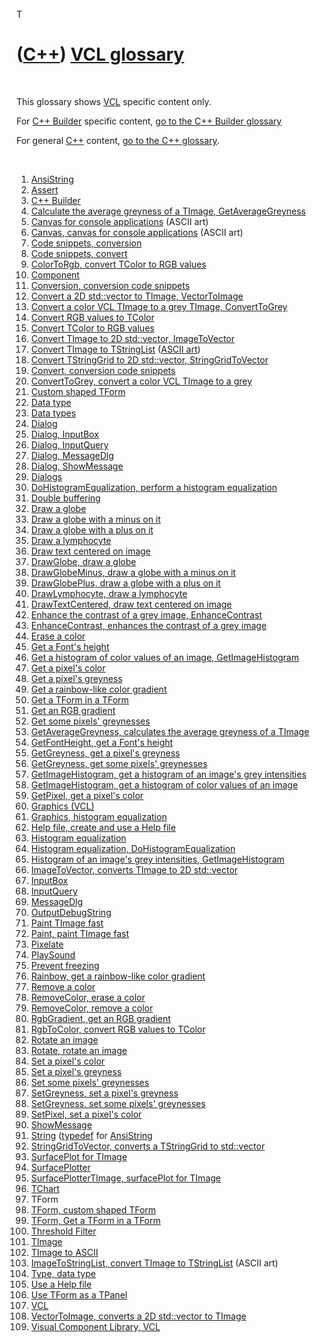 



 

 

 

 

 

T

([C++](Cpp.htm)) [VCL glossary](CppVclGlossary.htm)
===================================================

 

This glossary shows [VCL](CppVcl.htm) specific content only.

For [C++ Builder](CppBuilder.htm) specific content, [go to the C++
Builder glossary](CppBuilderGlossary.htm)

For general [C++](Cpp.htm) content, [go to the C++
glossary](CppGlossary.htm).

 

1.  [AnsiString](CppAnsiString.htm)
2.  [Assert](CppAssert.htm)
3.  [C++ Builder](CppBuilder.htm)
4.  [Calculate the average greyness of a TImage,
    GetAverageGreyness](CppGetAverageGreyness.htm)
5.  [Canvas for console applications](CppCanvas.htm) (ASCII art)
6.  [Canvas, canvas for console applications](CppCanvas.htm) (ASCII art)
7.  [Code snippets, conversion](CppConvert.htm)
8.  [Code snippets, convert](CppConvert.htm)
9.  [ColorToRgb, convert TColor to RGB values](CppColorToRgb.htm)
10. [Component](CppComponent.htm)
11. [Conversion, conversion code snippets](CppConvert.htm)
12. [Convert a 2D std::vector to TImage,
    VectorToImage](CppVectorToImage.htm)
13. [Convert a color VCL TImage to a grey TImage,
    ConvertToGrey](CppConvertToGrey.htm)
14. [Convert RGB values to TColor](CppRgbToColor.htm)
15. [Convert TColor to RGB values](CppColorToRgb.htm)
16. [Convert TImage to 2D std::vector,
    ImageToVector](CppImageToVector.htm)
17. [Convert TImage to TStringList](CppImageToStringList.htm) ([ASCII
    art](CppAsciiArt.htm))
18. [Convert TStringGrid to 2D std::vector,
    StringGridToVector](CppStringGridToVector.htm)
19. [Convert, conversion code snippets](CppConvert.htm)
20. [ConvertToGrey, convert a color VCL TImage to a
    grey](CppConvertToGrey.htm)
21. [Custom shaped TForm](CppTFormCustomShape.htm)
22. [Data type](CppVclDataType.htm)
23. [Data types](CppVclDataType.htm)
24. [Dialog](CppVclDialog.htm)
25. [Dialog, InputBox](CppVclInputBox.htm)
26. [Dialog, InputQuery](CppVclInputQuery.htm)
27. [Dialog, MessageDlg](CppVclMessageDlg.htm)
28. [Dialog, ShowMessage](CppVclShowMessage.htm)
29. [Dialogs](CppVclDialog.htm)
30. [DoHistogramEqualization, perform a histogram
    equalization](CppDoHistogramEqualization.htm)
31. [Double buffering](CppDoubleBuffering.htm)
32. [Draw a globe](CppDrawGlobe.htm)
33. [Draw a globe with a minus on it](CppDrawGlobeMinus.htm)
34. [Draw a globe with a plus on it](CppDrawGlobePlus.htm)
35. [Draw a lymphocyte](CppDrawLymphocyte.htm)
36. [Draw text centered on image](CppDrawTextCentered.htm)
37. [DrawGlobe, draw a globe](CppDrawGlobe.htm)
38. [DrawGlobeMinus, draw a globe with a minus on
    it](CppDrawGlobeMinus.htm)
39. [DrawGlobePlus, draw a globe with a plus on
    it](CppDrawGlobePlus.htm)
40. [DrawLymphocyte, draw a lymphocyte](CppDrawLymphocyte.htm)
41. [DrawTextCentered, draw text centered on
    image](CppDrawTextCentered.htm)
42. [Enhance the contrast of a grey image,
    EnhanceContrast](CppEnhanceContrast.htm)
43. [EnhanceContrast, enhances the contrast of a grey
    image](CppEnhanceContrast.htm)
44. [Erase a color](CppRemoveColor.htm)
45. [Get a Font's height](CppGetFontHeight.htm)
46. [Get a histogram of color values of an image,
    GetImageHistogram](CppGetImageHistogram.htm)
47. [Get a pixel's color](CppGetPixel.htm)
48. [Get a pixel's greyness](CppGetGreyness.htm)
49. [Get a rainbow-like color gradient](CppRainbow.htm)
50. [Get a TForm in a TForm](CppTFormCustomShape.htm)
51. [Get an RGB gradient](CppRgbGradient.htm)
52. [Get some pixels' greynesses](CppGetGreyness.htm)
53. [GetAverageGreyness, calculates the average greyness of a
    TImage](CppGetAverageGreyness.htm)
54. [GetFontHeight, get a Font's height](CppGetFontHeight.htm)
55. [GetGreyness, get a pixel's greyness](CppGetGreyness.htm)
56. [GetGreyness, get some pixels' greynesses](CppGetGreyness.htm)
57. [GetImageHistogram, get a histogram of an image's grey
    intensities](CppGetImageHistogram.htm)
58. [GetImageHistogram, get a histogram of color values of an
    image](CppGetImageHistogram.htm)
59. [GetPixel, get a pixel's color](CppGetPixel.htm)
60. [Graphics (VCL)](CppVclGraphics.htm)
61. [Graphics, histogram equalization](CppDoHistogramEqualization.htm)
62. [Help file, create and use a Help file](CppHelp.htm)
63. [Histogram equalization](CppDoHistogramEqualization.htm)
64. [Histogram equalization,
    DoHistogramEqualization](CppDoHistogramEqualization.htm)
65. [Histogram of an image's grey intensities,
    GetImageHistogram](CppGetImageHistogram.htm)
66. [ImageToVector, converts TImage to 2D
    std::vector](CppImageToVector.htm)
67. [InputBox](CppVclInputBox.htm)
68. [InputQuery](CppVclInputQuery.htm)
69. [MessageDlg](CppVclMessageDlg.htm)
70. [OutputDebugString](CppOutputDebugString.htm)
71. [Paint TImage fast](CppPaint.htm)
72. [Paint, paint TImage fast](CppPaint.htm)
73. [Pixelate](CppPixelate.htm)
74. [PlaySound](CppPlaySound.htm)
75. [Prevent freezing](CppPreventFreezing.htm)
76. [Rainbow, get a rainbow-like color gradient](CppRainbow.htm)
77. [Remove a color](CppRemoveColor.htm)
78. [RemoveColor, erase a color](CppRemoveColor.htm)
79. [RemoveColor, remove a color](CppRemoveColor.htm)
80. [RgbGradient, get an RGB gradient](CppRgbGradient.htm)
81. [RgbToColor, convert RGB values to TColor](CppRgbToColor.htm)
82. [Rotate an image](CppRotate.htm)
83. [Rotate, rotate an image](CppRotate.htm)
84. [Set a pixel's color](CppSetPixel.htm)
85. [Set a pixel's greyness](CppSetGreyness.htm)
86. [Set some pixels' greynesses](CppSetGreyness.htm)
87. [SetGreyness, set a pixel's greyness](CppSetGreyness.htm)
88. [SetGreyness, set some pixels' greynesses](CppSetGreyness.htm)
89. [SetPixel, set a pixel's color](CppSetPixel.htm)
90. [ShowMessage](CppVclShowMessage.htm)
91. [String](CppAnsiString.htm) ([typedef](CppTypedef.htm) for
    [AnsiString](CppAnsiString.htm)
92. [StringGridToVector, converts a TStringGrid to
    std::vector](CppStringGridToVector.htm)
93. [SurfacePlot for TImage](CppSurfacePlotterTImage.htm)
94. [SurfacePlotter](ToolSurfacePlotter.htm)
95. [SurfacePlotterTImage, surfacePlot for
    TImage](CppSurfacePlotterTImage.htm)
96. [TChart](CppTChart.htm)
97. TForm
98. [TForm, custom shaped TForm](CppTFormCustomShape.htm)
99. [TForm, Get a TForm in a TForm](CppTFormCustomShape.htm)
100. [Threshold Filter](CppThresholdFilter.htm)
101. [TImage](CppTImage.htm)
102. [TImage to ASCII](CppImageToAscii.htm)
103. [ImageToStringList, convert TImage to
    TStringList](CppImageToStringList.htm) (ASCII art)
104. [Type, data type](CppDataType.htm)
105. [Use a Help file](CppHelp.htm)
106. [Use TForm as a TPanel](CppTFormCustomShape.htm)
107. [VCL](CppVcl.htm)
108. [VectorToImage, converts a 2D std::vector to
    TImage](CppVectorToImage.htm)
109. [Visual Component Library, VCL](CppVcl.htm)

 

 

 

 

 





 



